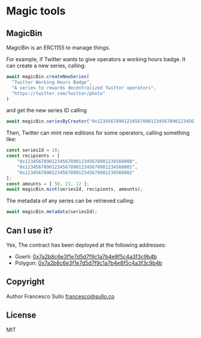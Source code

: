 # Magic tools

## MagicBin

MagicBin is an ERC1155 to manage things. 

For example, if Twitter wants to give operators a working hours badge. It can create a new series, calling:

```javascript
await magicBin.createNewSeries(
  "Twitter Working Hours Badge",
  "A series to rewards decentralized Twitter operators",
  "https://twitter.com/Twitter/photo"
)
```
and get the new series ID calling
```javascript
await magicBin.seriesByCreator("0x1234567890123456789012345678901234567890")
```

Then, Twitter can mint new editions for some operators, calling something like:
```javascript
const seriesId = 18;
const recipients = [
    "0x1234567890123456789012345678901234560000",
    "0x1234567890123456789012345678901234560001",
    "0x1234567890123456789012345678901234560002"
];
const amounts = [ 50, 23, 12 ];
await magicBin.mint(seriesId, recipients, amounts);
```

The metadata of any series can be retrieved calling:
```javascript
await magicBin.metadata(seriesId);
```

## Can I use it?

Yes, The contract has been deployed at the following addresses: 

- Goerli: [0x7a2b8c6e3f1e7d5d7f9c1a7b4e8f5c4a3f3c9b4b](https://goerli.etherscan.io/address/0x7a2b8c6e3f1e7d5d7f9c1a7b4e8f5c4a3f3c9b4b)
- Polygon: [0x7a2b8c6e3f1e7d5d7f9c1a7b4e8f5c4a3f3c9b4b](https://polygonscan.com/address/0x7a2b8c6e3f1e7d5d7f9c1a7b4e8f5c4a3f3c9b4b)

## Copyright

Author Francesco Sullo <francesco@sullo.co>

## License

MIT
